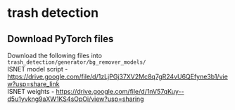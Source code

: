 # trash detection

## Download PyTorch files
Download the following files into `trash_detection/generator/bg_remover_models/`<br>
ISNET model script - https://drive.google.com/file/d/1zLjPGj37XV2Mc8q7gR24vU6QEfyne3b1/view?usp=share_link<br>
ISNET weights - https://drive.google.com/file/d/1nV57qKuy--d5u1yvkng9aXW1KS4sOpOi/view?usp=sharing<br>